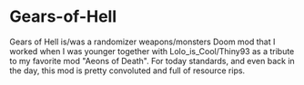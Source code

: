 # Gears-of-Hell
Gears of Hell is/was a randomizer weapons/monsters Doom mod that I worked when I was younger together with Lolo_is_Cool/Thiny93 as a tribute to my favorite mod "Aeons of Death". For today standards, and even back in the day, this mod is pretty convoluted and full of resource rips. 
